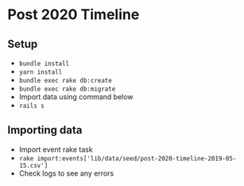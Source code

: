# Post 2020 Timeline

## Setup

- `bundle install`
- `yarn install`
- `bundle exec rake db:create`
- `bundle exec rake db:migrate`
- Import data using command below
- `rails s`

## Importing data

- Import event rake task
- `rake import:events['lib/data/seed/post-2020-timeline-2019-05-15.csv']`
- Check logs to see any errors
